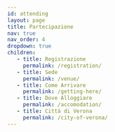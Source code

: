 ```yaml
---
id: attending
layout: page
title: Partecipazione
nav: true
nav_order: 4
dropdown: true
children:
   - title: Registrazione
     permalink: /registration/
   - title: Sede
     permalink: /venue/
   - title: Come Arrivare
     permalink: /getting-here/
   - title: Dove Alloggiare
     permalink: /accomodation/    
   - title: Città di Verona
     permalink: /city-of-verona/         
---
```

